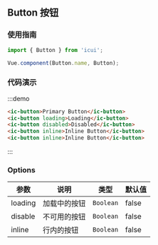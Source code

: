 ## Button 按钮

### 使用指南
``` javascript
import { Button } from 'icui';

Vue.component(Button.name, Button);
```

### 代码演示
:::demo
```html
<ic-button>Primary Button</ic-button>
<ic-button loading>Loading</ic-button>
<ic-button disabled>Disabled</ic-button>
<ic-button inline>Inline Button</ic-button>
<ic-button inline>Inline Button</ic-button>
```
:::

### Options

| 参数       | 说明      | 类型       | 默认值       |
|-----------|-----------|-----------|-------------|
| loading | 加载中的按钮 | `Boolean` | false |
| disable | 不可用的按钮 | `Boolean` | false |
| inline | 行内的按钮 | `Boolean` | false |
